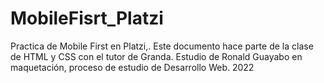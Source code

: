 # MobileFisrt_Platzi
Practica de Mobile First en Platzi,. Este documento hace parte de la clase de HTML y CSS con el tutor de Granda. Estudio de Ronald Guayabo en maquetación, proceso de estudio de Desarrollo Web. 2022
